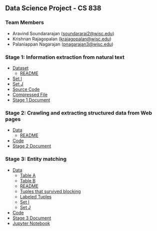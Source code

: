 ## Data Science Project - CS 838

### Team Members
- Aravind Soundararajan (soundararaj2@wisc.edu)
- Krishnan Rajagopalan (krajagopalan@wisc.edu)
- Palaniappan Nagarajan (pnagarajan3@wisc.edu)

### Stage 1: Information extraction from natural text
- [Dataset](https://github.com/daravinds/CS-838/tree/master/Stage1-NER/mod)
	- [README](https://github.com/daravinds/CS-838/blob/master/Stage1-NER/mod/README.md)
- [Set I](https://github.com/daravinds/CS-838/tree/master/Stage1-NER/dev_set)
- [Set J](https://github.com/daravinds/CS-838/tree/master/Stage1-NER/test_set)
- [Source Code](https://github.com/daravinds/CS-838/tree/master/Stage1-NER/)
- [Compressed File](https://github.com/daravinds/CS-838/blob/master/Stage1-NER/all_files.zip)
- [Stage 1 Document](https://github.com/daravinds/CS-838/blob/master/Stage1-NER/Stage_1_Document.pdf)

### Stage 2: Crawling and extracting structured data from Web pages
- [Data](https://github.com/daravinds/CS-838/tree/master/Stage2-WebCrawling/data)
	- [README](https://github.com/daravinds/CS-838/blob/master/Stage2-WebCrawling/data/README.md)
- [Code](https://github.com/daravinds/CS-838/tree/master/Stage2-WebCrawling/code)
- [Stage 2 Document](https://github.com/daravinds/CS-838/blob/master/Stage2-WebCrawling/Stage_2_Document.pdf)

### Stage 3: Entity matching
- [Data](https://github.com/daravinds/CS-838/blob/master/Stage3-EntityMatching/DATA/)
	- [Table A](https://github.com/daravinds/CS-838/blob/master/Stage3-EntityMatching/DATA/goodreads.csv)
	- [Table B](https://github.com/daravinds/CS-838/blob/master/Stage3-EntityMatching/DATA/bookdepository.csv)
	- [README](https://github.com/daravinds/CS-838/blob/master/Stage3-EntityMatching/DATA/README.md)
	- [Tuples that survived blocking](https://github.com/daravinds/CS-838/blob/master/Stage3-EntityMatching/DATA/after_blocking_tuples.csv)
	- [Labeled Tuples](https://github.com/daravinds/CS-838/blob/master/Stage3-EntityMatching/DATA/labelled_data.csv)
	- [Set I](https://github.com/daravinds/CS-838/blob/master/Stage3-EntityMatching/DATA/train_set.csv)
	- [Set J](https://github.com/daravinds/CS-838/blob/master/Stage3-EntityMatching/DATA/test_set.csv)
- [Code](https://github.com/daravinds/CS-838/tree/master/Stage3-EntityMatching/CODE)
- [Stage 3 Document](https://github.com/daravinds/CS-838/blob/master/Stage3-EntityMatching/Stage_3_Document.pdf)
- [Jupyter Notebook](https://github.com/daravinds/CS-838/blob/master/Stage3-EntityMatching/CODE/entity_matching.ipynb)
